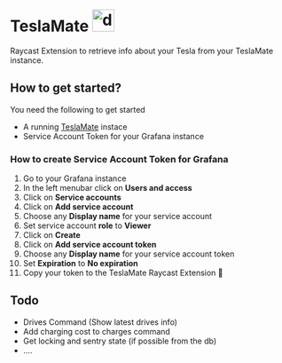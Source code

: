 # TeslaMate <img src="https://raw.githubusercontent.com/teslamate-org/teslamate/a15631f2ff18b99023d562897de0f56ee3c38c0b/website/static/img/logo.svg" alt="drawing" width="40"/>

Raycast Extension to retrieve info about your Tesla from your TeslaMate instance.

## How to get started?

You need the following to get started

- A running <a href="https://github.com/teslamate-org/teslamate">TeslaMate</a> instace
- Service Account Token for your Grafana instance

### How to create Service Account Token for Grafana

1. Go to your Grafana instance
2. In the left menubar click on <b>Users and access</b>
3. Click on <b>Service accounts</b>
4. Click on <b>Add service account</b>
5. Choose any <b>Display name</b> for your service account
6. Set service account <b>role</b> to <b>Viewer</b>
7. Click on <b>Create</b>
8. Click on <b>Add service account token</b>
9. Choose any <b>Display name</b> for your service account token
10. Set <b>Expiration</b> to <b>No expiration</b>
11. Copy your token to the TeslaMate Raycast Extension 🎉

## Todo

- Drives Command (Show latest drives info)
- Add charging cost to charges command
- Get locking and sentry state (if possible from the db)
- ....
